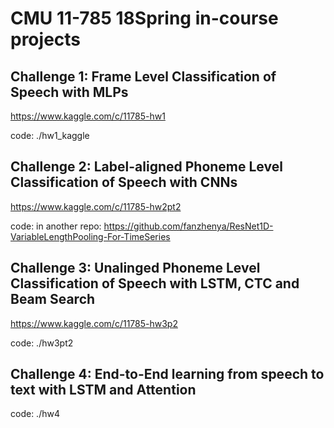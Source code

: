 # CMU 11-785 18Spring in-course projects

## Challenge 1: Frame Level Classification of Speech with MLPs

https://www.kaggle.com/c/11785-hw1

code: ./hw1_kaggle

## Challenge 2: Label-aligned Phoneme Level Classification of Speech with CNNs

https://www.kaggle.com/c/11785-hw2pt2

code: in another repo: https://github.com/fanzhenya/ResNet1D-VariableLengthPooling-For-TimeSeries

## Challenge 3: Unalinged Phoneme Level Classification of Speech with LSTM, CTC and Beam Search

https://www.kaggle.com/c/11785-hw3p2

code: ./hw3pt2

## Challenge 4: End-to-End learning from speech to text with LSTM and Attention

code: ./hw4

